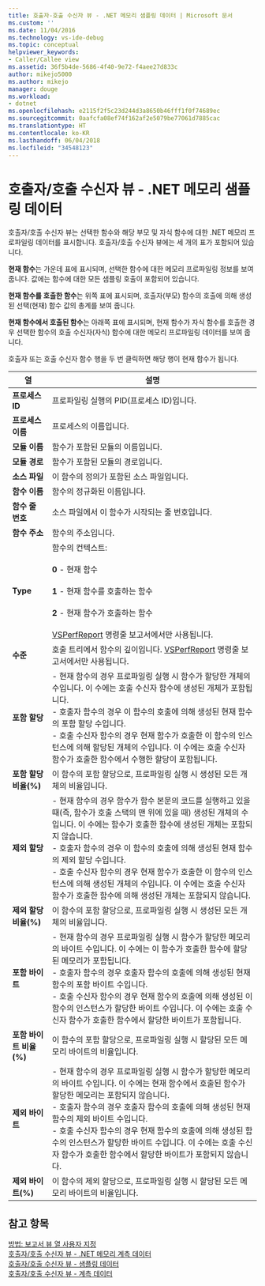 ```yaml
---
title: 호출자-호출 수신자 뷰 - .NET 메모리 샘플링 데이터 | Microsoft 문서
ms.custom: ''
ms.date: 11/04/2016
ms.technology: vs-ide-debug
ms.topic: conceptual
helpviewer_keywords:
- Caller/Callee view
ms.assetid: 36f5b4de-5686-4f40-9e72-f4aee27d833c
author: mikejo5000
ms.author: mikejo
manager: douge
ms.workload:
- dotnet
ms.openlocfilehash: e2115f2f5c23d244d3a8650b46fff1f0f74689ec
ms.sourcegitcommit: 0aafcfa08ef74f162af2e5079be77061d7885cac
ms.translationtype: HT
ms.contentlocale: ko-KR
ms.lasthandoff: 06/04/2018
ms.locfileid: "34548123"
---
```

# <a name="callercallee-view---net-memory-sampling-data"></a>호출자/호출 수신자 뷰 - .NET 메모리 샘플링 데이터
호출자/호출 수신자 뷰는 선택한 함수와 해당 부모 및 자식 함수에 대한 .NET 메모리 프로파일링 데이터를 표시합니다. 호출자/호출 수신자 뷰에는 세 개의 표가 포함되어 있습니다.  
  
 **현재 함수**는 가운데 표에 표시되며, 선택한 함수에 대한 메모리 프로파일링 정보를 보여 줍니다. 값에는 함수에 대한 모든 샘플링 호출이 포함되어 있습니다.  
  
 **현재 함수를 호출한 함수**는 위쪽 표에 표시되며, 호출자(부모) 함수의 호출에 의해 생성된 선택(현재) 함수 값의 총계를 보여 줍니다.  
  
 **현재 함수에서 호출된 함수**는 아래쪽 표에 표시되며, 현재 함수가 자식 함수를 호출한 경우 선택한 함수의 호출 수신자(자식) 함수에 대한 메모리 프로파일링 데이터를 보여 줍니다.  
  
 호출자 또는 호출 수신자 함수 행을 두 번 클릭하면 해당 행이 현재 함수가 됩니다.  
  
|열|설명|  
|------------|-----------------|  
|**프로세스 ID**|프로파일링 실행의 PID(프로세스 ID)입니다.|  
|**프로세스 이름**|프로세스의 이름입니다.|  
|**모듈 이름**|함수가 포함된 모듈의 이름입니다.|  
|**모듈 경로**|함수가 포함된 모듈의 경로입니다.|  
|**소스 파일**|이 함수의 정의가 포함된 소스 파일입니다.|  
|**함수 이름**|함수의 정규화된 이름입니다.|  
|**함수 줄 번호**|소스 파일에서 이 함수가 시작되는 줄 번호입니다.|  
|**함수 주소**|함수의 주소입니다.|  
|**Type**|함수의 컨텍스트:<br /><br /> **0** - 현재 함수<br /><br /> **1** - 현재 함수를 호출하는 함수<br /><br /> **2** - 현재 함수가 호출하는 함수<br /><br /> [VSPerfReport](../profiling/vsperfreport.md) 명령줄 보고서에서만 사용됩니다.|  
|**수준**|호출 트리에서 함수의 깊이입니다. [VSPerfReport](../profiling/vsperfreport.md) 명령줄 보고서에서만 사용됩니다.|  
|**포함 할당**|- 현재 함수의 경우 프로파일링 실행 시 함수가 할당한 개체의 수입니다. 이 수에는 호출 수신자 함수에 생성된 개체가 포함됩니다.<br />- 호출자 함수의 경우 이 함수의 호출에 의해 생성된 현재 함수의 포함 할당 수입니다.<br />- 호출 수신자 함수의 경우 현재 함수가 호출한 이 함수의 인스턴스에 의해 할당된 개체의 수입니다. 이 수에는 호출 수신자 함수가 호출한 함수에서 수행한 할당이 포함됩니다.|  
|**포함 할당 비율(%)**|이 함수의 포함 할당으로, 프로파일링 실행 시 생성된 모든 개체의 비율입니다.|  
|**제외 할당**|- 현재 함수의 경우 함수가 함수 본문의 코드를 실행하고 있을 때(즉, 함수가 호출 스택의 맨 위에 있을 때) 생성된 개체의 수입니다. 이 수에는 함수가 호출한 함수에 생성된 개체는 포함되지 않습니다.<br />- 호출자 함수의 경우 이 함수의 호출에 의해 생성된 현재 함수의 제외 할당 수입니다.<br />- 호출 수신자 함수의 경우 현재 함수가 호출한 이 함수의 인스턴스에 의해 생성된 개체의 수입니다. 이 수에는 호출 수신자 함수가 호출한 함수에 의해 생성된 개체는 포함되지 않습니다.|  
|**제외 할당 비율(%)**|이 함수의 포함 할당으로, 프로파일링 실행 시 생성된 모든 개체의 비율입니다.|  
|**포함 바이트**|- 현재 함수의 경우 프로파일링 실행 시 함수가 할당한 메모리의 바이트 수입니다. 이 수에는 이 함수가 호출한 함수에 할당된 메모리가 포함됩니다.<br />- 호출자 함수의 경우 호출자 함수의 호출에 의해 생성된 현재 함수의 포함 바이트 수입니다.<br />- 호출 수신자 함수의 경우 현재 함수의 호출에 의해 생성된 이 함수의 인스턴스가 할당한 바이트 수입니다. 이 수에는 호출 수신자 함수가 호출한 함수에서 할당한 바이트가 포함됩니다.|  
|**포함 바이트 비율(%)**|이 함수의 포함 할당으로, 프로파일링 실행 시 할당된 모든 메모리 바이트의 비율입니다.|  
|**제외 바이트**|- 현재 함수의 경우 프로파일링 실행 시 함수가 할당한 메모리의 바이트 수입니다. 이 수에는 현재 함수에서 호출된 함수가 할당한 메모리는 포함되지 않습니다.<br />- 호출자 함수의 경우 호출자 함수의 호출에 의해 생성된 현재 함수의 제외 바이트 수입니다.<br />- 호출 수신자 함수의 경우 현재 함수의 호출에 의해 생성된 함수의 인스턴스가 할당한 바이트 수입니다. 이 수에는 호출 수신자 함수가 호출한 함수에서 할당한 바이트가 포함되지 않습니다.|  
|**제외 바이트(%)**|이 함수의 제외 할당으로, 프로파일링 실행 시 할당된 모든 메모리 바이트의 비율입니다.|  
  
## <a name="see-also"></a>참고 항목  
 [방법: 보고서 뷰 열 사용자 지정](../profiling/how-to-customize-report-view-columns.md)   
 [호출자/호출 수신자 뷰 - .NET 메모리 계측 데이터](../profiling/caller-callee-view-net-memory-instrumentation-data.md)   
 [호출자/호출 수신자 뷰 - 샘플링 데이터](../profiling/caller-callee-view-sampling-data.md)   
 [호출자/호출 수신자 뷰 - 계측 데이터](../profiling/caller-callee-view-instrumentation-data.md)